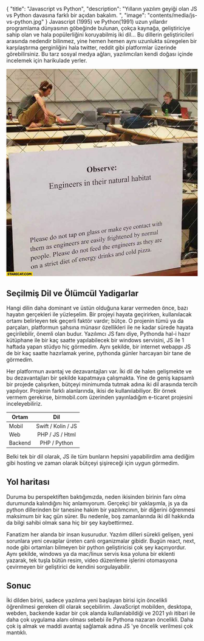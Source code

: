 {
"title": "Javascript vs Python",
"description": "Yılların yazılım geyiği olan JS vs Python davasına farklı bir açıdan bakalım. ",
"image": "contents/media/js-vs-python.jpg"
}
Javascript (1995) ve Python(1991) uzun yıllardır programlama dünyasının göbeğinde bulunan, çokça kaynağa, geliştiriciye sahip olan ve hala popülerliğini koruyabilmiş iki dil... Bu dillerin geliştiricileri arasında nedendir bilinmez, yine hemen hemen aynı uzunlukta süregelen bir karşılaştırma gerginliğini hala twitter, reddit gibi platformlar üzerinde görebilirsiniz. Bu tarz sosyal medya ağları, yazılımcıları kendi doğası içinde incelemek için harikulade yerler.

![Programcılar kendi doğasında](/contents/media/observe-engineers.jpg)

## Seçilmiş Dil ve Ölümcül Yadigarlar

Hangi dilin daha dominant ve üstün olduğuna karar vermeden önce, bazı hayatın gerçekleri ile yüzleşelim. Bir projeyi hayata geçirirken, kullanılacak ortamı belirleyen tek geçerli faktör vardır; bütçe. O projenin tümü ya da parçaları, platformun şahsına münasır özellikleri ile ne kadar sürede hayata geçirilebilir, önemli olan budur. Yazılımcı JS fanı diye, Pythonda hal-i hazır kütüphane ile bir kaç saatte yapılabilecek bir windows servisini, JS ile 1 haftada yapan stüdyo hiç görmedim. Aynı şekilde, bir internet webappı JS de bir kaç saatte hazırlamak yerine, pythonda günler harcayan bir tane de görmedim.

Her platformun avantaj ve dezavantajları var. İki dil de halen gelişmekte ve bu dezavantajları bir şekilde kapatmaya çalışmakta. Yine de geniş kapsamlı bir projede çalışırken, bütçeyi minimumda tutmak adına iki dil arasında tercih yapılıyor. Projenin farklı alanlarında, ikisi de kullanılabiliyor. Bir örnek vermem gerekirse, birmobil.com üzerinden yayınladığım e-ticaret projesini inceleyebiliriz.

| Ortam   |        Dil         |
| ------- | :----------------: |
| Mobil   | Swift / Kolin / JS |
| Web     |  PHP / JS / Html   |
| Backend |    PHP / Python    |

Belki tek bir dil olarak, JS ile tüm bunların hepsini yapabilirdim ama dediğim gibi hosting ve zaman olarak bütçeyi şişireceği için uygun görmedim.

## Yol haritası

Duruma bu perspektiften baktığımızda, neden ikisinden birinin fanı olma durumunda kalındığını hiç anlamıyorum.
Gerçekçi bir yaklaşımla, js ya da python dillerinden bir tanesine hakim bir yazılımcının, bir diğerini öğrenmesi maksimum bir kaç gün sürer. Bu nedenle, boş zamanlarında iki dil hakkında da bilgi sahibi olmak sana hiç bir şey kaybettirmez.

Fanatizm her alanda bir insan kusurudur. Yazılım dilleri sürekli gelişen, yeni sorunlara yeni cevaplar üreten canlı organizmalar gibidir. Bugün react, next, node gibi ortamları bilmeyen bir python geliştiricisi çok şey kaçırıyordur. Aynı şekilde, windows ya da mac/linux servis kısa yoluna bir eklenti yazarak, tek tuşla bütün resim, video düzenleme işlerini otomasyona çevirmeyen bir geliştirici de kendini sorgulayabilir.

## Sonuc

İki dilden birini, sadece yazılıma yeni başlayan birisi için öncelikli öğrenilmesi gereken dil olarak seçebilirim. JavaScript mobilden, desktopa, webden, backende kadar bir çok alanda kullanılabildiği ve 2021 yılı itibari ile daha çok uygulama alanı olması sebebi ile Pythona nazaran öncelikli. Daha çok iş almak ve maddi avantaj sağlamak adına JS 'ye öncelik verilmesi çok mantıklı.
